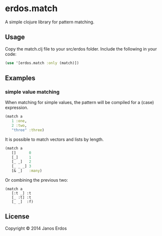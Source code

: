 # erdos.match

A simple clojure library for pattern matching.

## Usage

Copy the match.clj file to your src/erdos folder.
Include the following in your code:
```clojure
(use '[erdos.match :only (match)])
```

## Examples

### simple value matching

When matching for simple values, the pattern will be compiled for a (case) expression.
```clojure
(match a
   1 :one,
   2 :two,
   "three" :three)
```

It is possible to match vectors and lists by length.
```clojure
(match a
   []      0
   [_]     1
   [_ _]   2
   [_ _ _] 3
   [& _]   :many)
```

Or combining the previous two:
```
(match a
   [:t _] :t
   [_ :t] :t
   [_ _]  :f)
```

## License

Copyright © 2014 Janos Erdos

